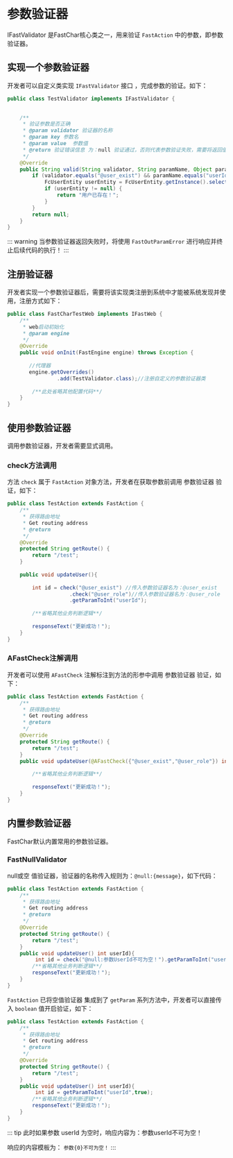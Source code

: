 # 参数验证器
IFastValidator 是FastChar核心类之一，用来验证 `FastAction` 中的参数，即参数验证器。

## 实现一个参数验证器

开发者可以自定义类实现 `IFastValidator` 接口 ，完成参数的验证。如下：

```java
public class TestValidator implements IFastValidator {

    
    /**
     * 验证参数是否正确
     * @param validator 验证器的名称
     * @param key 参数名
     * @param value  参数值
     * @return 验证错误信息 为：null 验证通过，否则代表参数验证失败，需要将返回值作为错误信息响应给前端。
     */
    @Override
    public String valid(String validator, String paramName, Object paramValue) {
        if (validator.equals("@user_exist") && paramName.equals("userId")) {
            FcUserEntity userEntity = FcUserEntity.getInstance().selectById(paramValue);
            if (userEntity != null) {
                return "用户已存在！";
            }
        }
        return null;
    }
}
```

::: warning 
当参数验证器返回失败时，将使用 `FastOutParamError` 进行响应并终止后续代码的执行！
:::

## 注册验证器
开发者实现一个参数验证器后，需要将该实现类注册到系统中才能被系统发现并使用，注册方式如下：

```java
public class FastCharTestWeb implements IFastWeb {
    /**
     * web启动初始化
     * @param engine
     */
    @Override
    public void onInit(FastEngine engine) throws Exception {
        
       //代理器    
       engine.getOverrides()
                .add(TestValidator.class);//注册自定义的参数验证器类
                
        /**此处省略其他配置代码**/
    }
}
```




## 使用参数验证器
调用参数验证器，开发者需要显式调用。

### check方法调用
方法 `check` 属于 `FastAction` 对象方法，开发者在获取参数前调用 参数验证器 验证，如下：

```java
public class TestAction extends FastAction {
    /**
     * 获得路由地址
     * Get routing address
     * @return
     */
    @Override
    protected String getRoute() {
        return "/test";
    }
 
    public void updateUser(){
       
        int id = check("@user_exist") //传入参数验证器名为：@user_exist  
                    .check("@user_role")//传入参数验证器名为：@user_role  
                    .getParamToInt("userId");
        
        /**省略其他业务判断逻辑**/
        
        responseText("更新成功！");
    }
}
```


### AFastCheck注解调用
开发者可以使用 `AFastCheck` 注解标注到方法的形参中调用 参数验证器 验证，如下：

```java
public class TestAction extends FastAction {
    /**
     * 获得路由地址
     * Get routing address
     * @return
     */
    @Override
    protected String getRoute() {
        return "/test";
    }
    public void updateUser(@AFastCheck({"@user_exist","@user_role"}) int userId){
        
        /**省略其他业务判断逻辑**/
        
        responseText("更新成功！");
    }
}
```


## 内置参数验证器
FastChar默认内置常用的参数验证器。

### FastNullValidator
null或空 值验证器，验证器的名称传入规则为：`@null:{message}`，如下代码：
```java
public class TestAction extends FastAction {
    /**
     * 获得路由地址
     * Get routing address
     * @return
     */
    @Override
    protected String getRoute() {
        return "/test";
    }
    public void updateUser() int userId){
         int id = check("@null:参数UserId不可为空！").getParamToInt("userId");
        /**省略其他业务判断逻辑**/
        responseText("更新成功！");
    }
}
```

`FastAction` 已将空值验证器 集成到了 `getParam` 系列方法中，开发者可以直接传入 `boolean` 值开启验证，如下：

```java
public class TestAction extends FastAction {
    /**
     * 获得路由地址
     * Get routing address
     * @return
     */
    @Override
    protected String getRoute() {
        return "/test";
    }
    public void updateUser() int userId){
         int id = getParamToInt("userId",true);
        /**省略其他业务判断逻辑**/
        responseText("更新成功！");
    }
}
```

::: tip
此时如果参数 userId 为空时，响应内容为：参数userId不可为空！

响应的内容模板为： `参数{0}不可为空！`
:::











